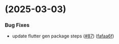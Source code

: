 #  (2025-03-03)


### Bug Fixes

* update flutter gen package steps ([#87](https://github.com/tomarra/curling_scoreboard_flutter/issues/87)) ([fafaa6f](https://github.com/tomarra/curling_scoreboard_flutter/commit/fafaa6fbbd0c1df07317be6eb63c15394eeb1d5f))



